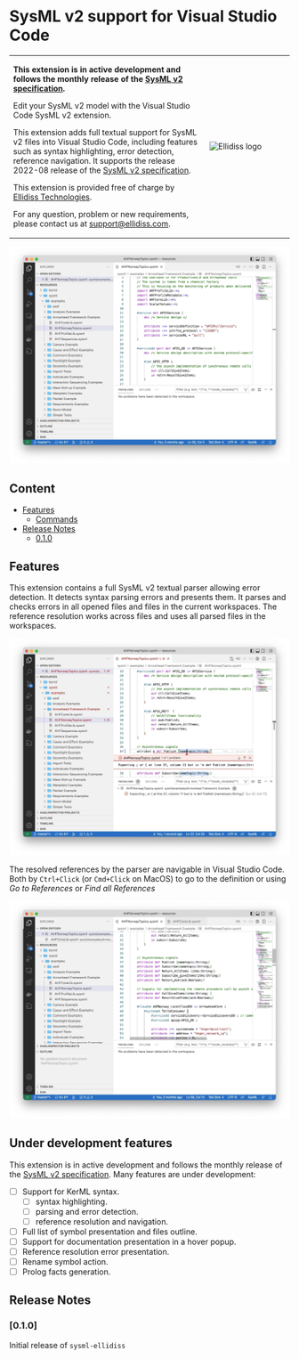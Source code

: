 # SysML v2 support for Visual Studio Code

<table>
<tr>
<td>
    <p>
      <b>This extension is in active development and follows the monthly release of the <a href="https://github.com/Systems-Modeling/SysML-v2-Release">SysML v2 specification</a>.</b>
    </p>
    <p>
    Edit your SysML v2 model with the Visual Studio Code SysML v2 extension.
    </p>
    <p>
    This extension adds full textual support for SysML v2 files into Visual Studio Code, including features such as syntax highlighting, error detection, reference navigation. It supports the release 2022-08 release of the <a href="https://github.com/Systems-Modeling/SysML-v2-Release">SysML v2 specification</a>.
    </p>
    <p>
    This extension is provided free of charge by <a href="https://www.ellidiss.com">Ellidiss Technologies</a>.
    </p>
    <p>
    For any question, problem or new requirements, please contact us at <a href="mailto:support@ellidiss.com">support@ellidiss.com</a>.
</td>
<td width="30%"> <img width="100%" src="https://www.ellidiss.fr/public/chrome/site/logoEllidiss.png" alt="Ellidiss logo"/> </td>
</tr>
</table>

![Syntax](assets/syntax.webp)

## Content

- [Features](#Features)
  - [Commands](#Commands)
- [Release Notes](#Release-Notes)
  - [0.1.0](#010)

## Features

This extension contains a full SysML v2 textual parser allowing error detection. It detects syntax parsing errors and presents them. It parses and checks errors in all opened files and files in the current workspaces. The reference resolution works across files and uses all parsed files in the workspaces.

![Error](assets/errors.webp)

The resolved references by the parser are navigable in Visual Studio Code. Both by `Ctrl+Click` (or `Cmd+Click` on MacOS) to go to the definition or using *Go to References* or *Find all References*

![Navigation](assets/navigation.webp)

## Under development features

This extension is in active development and follows the monthly release of the [SysML v2 specification](https://github.com/Systems-Modeling/SysML-v2-Release). Many features are under development:

- [ ] Support for KerML syntax.
  - [ ] syntax highlighting.
  - [ ] parsing and error detection.
  - [ ] reference resolution and navigation.
- [ ] Full list of symbol presentation and files outline. 
- [ ] Support for documentation presentation in a hover popup.
- [ ] Reference resolution error presentation.
- [ ] Rename symbol action.
- [ ] Prolog facts generation.

## Release Notes

### [0.1.0]

Initial release of `sysml-ellidiss`
